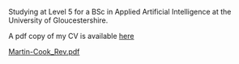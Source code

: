 Studying at Level 5 for a BSc in Applied Artificial Intelligence at the University of Gloucestershire.

A pdf copy of my CV is available [here](MCookAAI.github.io/Martin-Cook_Rev.pdf)


[Martin-Cook_Rev.pdf](https://github.com/MCookAAI/MCookAAI.github.io/files/8699796/Martin-Cook_Rev.pdf)
